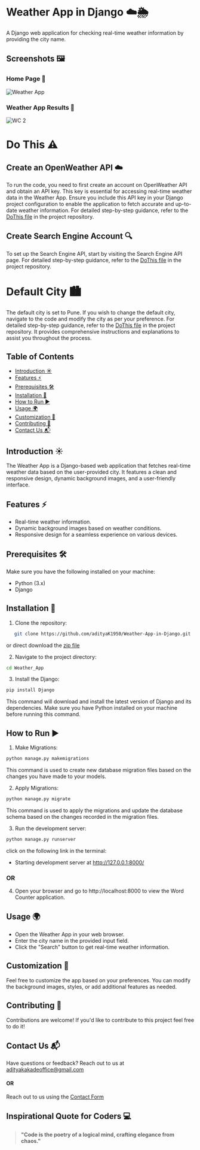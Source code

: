 # Weather App in Django ☁️🌦️

A Django web application for checking real-time weather information by providing the city name.

## Screenshots 🖼️

### Home Page 📸
![Weather App](https://github.com/adityaK1950/Word-Counter-in-Django/assets/156563981/508d977e-474f-45ad-81e8-ab3e5c82ec24)

### Weather App Results 📸
![WC 2](https://github.com/adityaK1950/Word-Counter-in-Django/assets/156563981/5c8121f6-96a0-4fd7-bf0e-786e2b91cd57)


# Do This  ⚠️
## Create an OpenWeather API ☁️
To run the code, you need to first create an account on OpenWeather API and obtain an API key. This key is essential for accessing real-time weather data in the Weather App. Ensure you include this API key in your Django project configuration to enable the application to fetch accurate and up-to-date weather information.
For detailed step-by-step guidance, refer to the [DoThis file](https://github.com/adityaK1950/Weather-App-in-Django/blob/main/DOTHIS.md) in the project repository.

## Create Search Engine Account 🔍
To set up the Search Engine API, start by visiting the Search Engine API page. For detailed step-by-step guidance, refer to the [DoThis file](https://github.com/adityaK1950/Weather-App-in-Django/blob/main/DOTHIS.md) in the project repository.


# Default City 🏙️
The default city is set to Pune. If you wish to change the default city, navigate to the code and modify the city as per your preference. For detailed step-by-step guidance, refer to the [DoThis file](https://github.com/adityaK1950/Weather-App-in-Django/blob/main/DOTHIS.md) in the project repository. It provides comprehensive instructions and explanations to assist you throughout the process.



## Table of Contents

- [Introduction ☀️](#introduction)
- [Features ⚡](#features)
- [Prerequisites 🛠️](#prerequisites)
- [Installation 🚀](#installation)
- [How to Run ▶️](#how-to-run)
- [Usage 🌍](#usage)
- [Customization 🎨](#customization)
- [Contributing 🤝](#contributing)
- [Contact Us 📬](#contact-us)

## Introduction ☀️

The Weather App is a Django-based web application that fetches real-time weather data based on the user-provided city. It features a clean and responsive design, dynamic background images, and a user-friendly interface.

## Features ⚡

- Real-time weather information.
- Dynamic background images based on weather conditions.
- Responsive design for a seamless experience on various devices.

## Prerequisites 🛠️

Make sure you have the following installed on your machine:

- Python (3.x)
- Django

## Installation 🚀

1. Clone the repository:

```bash
   git clone https://github.com/adityaK1950/Weather-App-in-Django.git
```

or direct download the [zip file](https://github.com/adityaK1950/Weather-App-in-Django.git)

2. Navigate to the project directory:
```bash
cd Weather_App
```

3. Install the Django:
```bash
pip install Django
```

This command will download and install the latest version of Django and its dependencies. Make sure you have Python installed on your machine before running this command.

## How to Run ▶️

1. Make Migrations:
```bash
python manage.py makemigrations
```
This command is used to create new database migration files based on the changes you have made to your models.

2. Apply Migrations:
```bash
python manage.py migrate
```
This command is used to apply the migrations and update the database schema based on the changes recorded in the migration files.

3. Run the development server:
```bash
python manage.py runserver
```
click on the following link in the terminal:

- Starting development server at http://127.0.0.1:8000/

### OR
4. Open your browser and go to http://localhost:8000 to view the Word Counter application.

## Usage 🌍
- Open the Weather App in your web browser.
- Enter the city name in the provided input field.
- Click the "Search" button to get real-time weather information.

## Customization 🎨
Feel free to customize the app based on your preferences. You can modify the background images, styles, or add additional features as needed.

## Contributing 🤝
Contributions are welcome! If you'd like to contribute to this project feel free to do it!


## Contact Us 📬
Have questions or feedback? Reach out to us at adityakakadeoffice@gmail.com
#### OR
Reach out to us using the [Contact Form](https://forms.gle/cEcJ9uEiz1XVbsuw8)


## Inspirational Quote for Coders 💻
> #### "Code is the poetry of a logical mind, crafting elegance from chaos."
